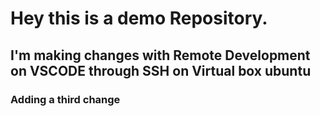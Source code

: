 # Hey this is a demo Repository.

## I'm making changes with Remote Development on VSCODE through SSH on Virtual box ubuntu
### Adding a third change